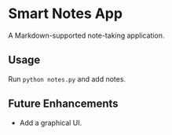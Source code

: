 # Smart Notes App

A Markdown-supported note-taking application.

## Usage
Run `python notes.py` and add notes.

## Future Enhancements
- Add a graphical UI.
